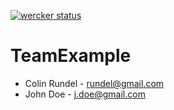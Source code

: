 [![wercker status](https://app.wercker.com/status/b6713777c7bc8552f75fa4702d30dfe3/s/master "wercker status")](https://app.wercker.com/project/bykey/b6713777c7bc8552f75fa4702d30dfe3)

# TeamExample

* Colin Rundel - rundel@gmail.com
* John Doe - j.doe@gmail.com
